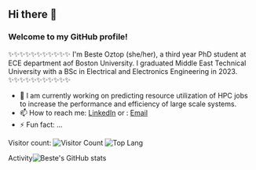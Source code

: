## Hi there 👋
### Welcome to my GitHub profile!
✨✨✨✨✨✨✨✨✨✨✨ 
I'm Beste Oztop (she/her), a third year PhD student at ECE department aof Boston University. I graduated Middle East Technical University with a BSc in Electrical and Electronics Engineering in 2023.  
✨✨✨✨✨✨✨✨✨✨✨

- 🔭 I am currently working on predicting resource utilization of HPC jobs to increase the performance and efficiency of large scale systems.
- 📫 How to reach me: [LinkedIn](https://www.linkedin.com/in/beste-oztop/) or : [Email](boztop@bu.edu)
- ⚡️ Fun fact: ...






Visitor count: ![Visitor Count](https://profile-counter.glitch.me/besteoztop/count.svg)
![Top Lang](https://img.shields.io/github/languages/top/yourusername/reponame)


Activity![Beste's GitHub stats](https://github-readme-stats.vercel.app/api?username=besteoztop&show_icons=true&theme=radical)